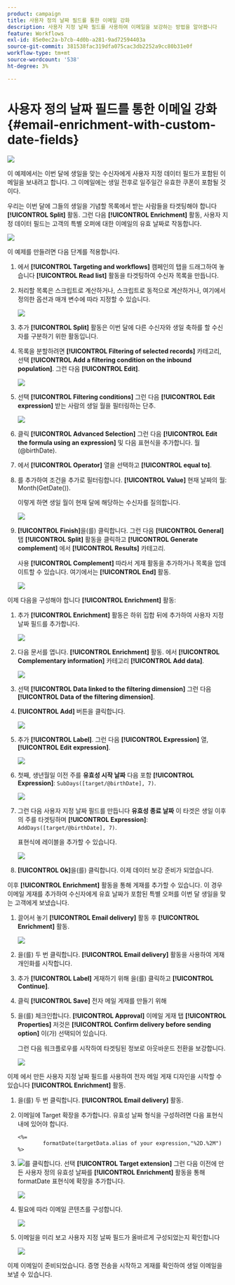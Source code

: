 ```yaml
---
product: campaign
title: 사용자 정의 날짜 필드를 통한 이메일 강화
description: 사용자 지정 날짜 필드를 사용하여 이메일을 보강하는 방법을 알아봅니다
feature: Workflows
exl-id: 85e0ec2a-b7cb-4d0b-a281-9ad72594403a
source-git-commit: 381538fac319dfa075cac3db2252a9cc80b31e0f
workflow-type: tm+mt
source-wordcount: '538'
ht-degree: 3%

---
```


# 사용자 정의 날짜 필드를 통한 이메일 강화{#email-enrichment-with-custom-date-fields}

![](../../assets/v7-only.svg)

이 예제에서는 이번 달에 생일을 맞는 수신자에게 사용자 지정 데이터 필드가 포함된 이메일을 보내려고 합니다. 그 이메일에는 생일 전후로 일주일간 유효한 쿠폰이 포함될 것이다.

우리는 이번 달에 그들의 생일을 기념할 목록에서 받는 사람들을 타겟팅해야 합니다 **[!UICONTROL Split]** 활동. 그런 다음 **[!UICONTROL Enrichment]** 활동, 사용자 지정 데이터 필드는 고객의 특별 오퍼에 대한 이메일의 유효 날짜로 작동합니다.

![](assets/uc_enrichment.png)

이 예제를 만들려면 다음 단계를 적용합니다.

1. 에서 **[!UICONTROL Targeting and workflows]** 캠페인의 탭을 드래그하여 놓습니다 **[!UICONTROL Read list]** 활동을 타겟팅하여 수신자 목록을 만듭니다.
1. 처리할 목록은 스크립트로 계산하거나, 스크립트로 동적으로 계산하거나, 여기에서 정의한 옵션과 매개 변수에 따라 지정할 수 있습니다.

   ![](assets/uc_enrichment_1.png)

1. 추가 **[!UICONTROL Split]** 활동은 이번 달에 다른 수신자와 생일 축하를 할 수신자를 구분하기 위한 활동입니다.
1. 목록을 분할하려면 **[!UICONTROL Filtering of selected records]** 카테고리, 선택 **[!UICONTROL Add a filtering condition on the inbound population]**. 그런 다음 **[!UICONTROL Edit]**.

   ![](assets/uc_enrichment_2.png)

1. 선택 **[!UICONTROL Filtering conditions]** 그런 다음 **[!UICONTROL Edit expression]** 받는 사람의 생일 월을 필터링하는 단추.

   ![](assets/uc_enrichment_3.png)

1. 클릭 **[!UICONTROL Advanced Selection]** 그런 다음 **[!UICONTROL Edit the formula using an expression]** 및 다음 표현식을 추가합니다. 월(@birthDate).
1. 에서 **[!UICONTROL Operator]** 열을 선택하고 **[!UICONTROL equal to]**.
1. 를 추가하여 조건을 추가로 필터링합니다. **[!UICONTROL Value]** 현재 날짜의 월: Month(GetDate()).

   이렇게 하면 생일 월이 현재 달에 해당하는 수신자를 질의합니다.

   ![](assets/uc_enrichment_4.png)

1. **[!UICONTROL Finish]**&#x200B;을(를) 클릭합니다. 그런 다음 **[!UICONTROL General]** 탭 **[!UICONTROL Split]** 활동을 클릭하고 **[!UICONTROL Generate complement]** 에서 **[!UICONTROL Results]** 카테고리.

   사용 **[!UICONTROL Complement]** 따라서 게재 활동을 추가하거나 목록을 업데이트할 수 있습니다. 여기에서는 **[!UICONTROL End]** 활동.

   ![](assets/uc_enrichment_6.png)

이제 다음을 구성해야 합니다 **[!UICONTROL Enrichment]** 활동:

1. 추가 **[!UICONTROL Enrichment]** 활동은 하위 집합 뒤에 추가하여 사용자 지정 날짜 필드를 추가합니다.

   ![](assets/uc_enrichment_7.png)

1. 다음 문서를 엽니다. **[!UICONTROL Enrichment]** 활동. 에서 **[!UICONTROL Complementary information]** 카테고리 **[!UICONTROL Add data]**.

   ![](assets/uc_enrichment_8.png)

1. 선택 **[!UICONTROL Data linked to the filtering dimension]** 그런 다음 **[!UICONTROL Data of the filtering dimension]**.
1. **[!UICONTROL Add]** 버튼을 클릭합니다.

   ![](assets/uc_enrichment_9.png)

1. 추가 **[!UICONTROL Label]**. 그런 다음 **[!UICONTROL Expression]** 열, **[!UICONTROL Edit expression]**.

   ![](assets/uc_enrichment_10.png)

1. 첫째, 생년월일 이전 주를 **유효성 시작 날짜** 다음 포함 **[!UICONTROL Expression]**: `SubDays([target/@birthDate], 7)`.

   ![](assets/uc_enrichment_11.png)

1. 그런 다음 사용자 지정 날짜 필드를 만듭니다 **유효성 종료 날짜** 이 타겟은 생일 이후의 주를 타겟팅하며 **[!UICONTROL Expression]**: `AddDays([target/@birthDate], 7)`.

   표현식에 레이블을 추가할 수 있습니다.

   ![](assets/uc_enrichment_12.png)

1. **[!UICONTROL Ok]**&#x200B;을(를) 클릭합니다. 이제 데이터 보강 준비가 되었습니다.

이후 **[!UICONTROL Enrichment]** 활동을 통해 게재를 추가할 수 있습니다. 이 경우 이메일 게재를 추가하여 수신자에게 유효 날짜가 포함된 특별 오퍼를 이번 달 생일을 맞는 고객에게 보냈습니다.

1. 끌어서 놓기 **[!UICONTROL Email delivery]** 활동 후 **[!UICONTROL Enrichment]** 활동.

   ![](assets/uc_enrichment_15.png)

1. 을(를) 두 번 클릭합니다. **[!UICONTROL Email delivery]** 활동을 사용하여 게재 개인화를 시작합니다.
1. 추가 **[!UICONTROL Label]** 게재하기 위해 을(를) 클릭하고 **[!UICONTROL Continue]**.
1. 클릭 **[!UICONTROL Save]** 전자 메일 게재를 만들기 위해
1. 을(를) 체크인합니다. **[!UICONTROL Approval]** 이메일 게재 탭 **[!UICONTROL Properties]** 저것은 **[!UICONTROL Confirm delivery before sending option]** 이(가) 선택되어 있습니다.

   그런 다음 워크플로우를 시작하여 타겟팅된 정보로 아웃바운드 전환을 보강합니다.

   ![](assets/uc_enrichment_18.png)

이제 에서 만든 사용자 지정 날짜 필드를 사용하여 전자 메일 게재 디자인을 시작할 수 있습니다 **[!UICONTROL Enrichment]** 활동.

1. 을(를) 두 번 클릭합니다. **[!UICONTROL Email delivery]** 활동.
1. 이메일에 Target 확장을 추가합니다. 유효성 날짜 형식을 구성하려면 다음 표현식 내에 있어야 합니다.

   ```
   <%=
           formatDate(targetData.alias of your expression,"%2D.%2M")  %>
   ```

1. ![](assets/uc_enrichment_16.png)를 클릭합니다. 선택 **[!UICONTROL Target extension]** 그런 다음 이전에 만든 사용자 정의 유효성 날짜를 **[!UICONTROL Enrichment]** 활동을 통해 formatDate 표현식에 확장을 추가합니다.

   ![](assets/uc_enrichment_19.png)

1. 필요에 따라 이메일 콘텐츠를 구성합니다.

   ![](assets/uc_enrichment_17.png)

1. 이메일을 미리 보고 사용자 지정 날짜 필드가 올바르게 구성되었는지 확인합니다

   ![](assets/uc_enrichment_20.png)

이제 이메일이 준비되었습니다. 증명 전송을 시작하고 게재를 확인하여 생일 이메일을 보낼 수 있습니다.
